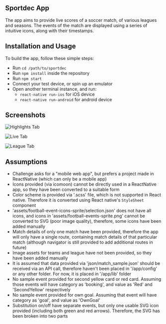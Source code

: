 ## Sportdec App
The app aims to provide live scores of a soccer match, of various leagues and seasons. The events of the match are displayed using a series of intuitive icons, along with their timestamps.

## Installation and Usage
To build the app, follow these simple steps:

* Run `cd /path/to/sportdec`
* Run `npm install` inside the repository
* Run `npm start`
* Connect your test device, or spin up an emulator
* Open another terminal instance, and run:
    * `react-native run-ios` for iOS device
    * `react-native run-android` for android device

## Screenshots
![Highlights Tab](https://ys1sra.dm2302.livefilestore.com/y3m0i40q7B9rSCyA1_LDH6FL8SJYWiDjh4f3M1oDvOK-JVu8bZEFD8Lu97gsK1TZ1x0R-qDKe-_mrJhTGs7wO8PDFRKfVhv9oMlbMyTWQj-ooPzfnO6W-UZlonyMM27GQfoboFa4rqQ8IwIkxCUfK7fcKxxMI-rirm-SHNIu-9QXoY?width=768&height=1280&cropmode=none)

![Live Tab](https://lrmqoq.dm2302.livefilestore.com/y3mnoI-fvqlUTfxaH7Mw0m3OGhfWRI2XL9r38GpPXeS4rnZyPrv5b0qb9SI8_XP51-sqHu2b-LZ16StTBv2otuu7BO6a_VtFbj4siMCTWG8N9-N8cGMyafA5ga2Y9XW_paZMdoPkrCHNDvpYJUsxqMsn2KAVMvwSYWqphFxZYai9zg?width=768&height=1280&cropmode=none)

![League Tab](https://j3jlda.dm2302.livefilestore.com/y3m-JcPTIY61qmJ0lIzqHs8_HBnKpLp7xFb3pyh49I4_MHuAvY559nErzSPD-j0U4HscylctCtbZoSzA3_LKuqPhLwJjYY7KT9uthoOoiw1HP8XSqdYSTgFbigRhhZ_H62w9e95PP3Bl7llwGyxkL_TzQLtmnfGSQfHu7Ni-0aRhn8?width=768&height=1280&cropmode=none)

## Assumptions
* Challenge asks for a "mobile web app", but prefers a project made in ReactNative (which can only be a mobile app)
* Icons provided (via icomoon) cannot be directly used in a ReactNative app, so they have been converted to a suitable form
* Color scheme is provided via '.scss' file, which is not supported in React native. Therefore it is converted using React native's `StyleSheet` component
* 'assets/football-event-icons-sprite/selection.json' does not have all icons, and icons in 'assets/football-events-sprite.png' cannot be converted to SVG (poor image quality), therefore, some icons have been added manually
* Match details of only one match have been provided, therefore the app will only have a single route, containing match details of that particular match (although navigator is still provided to add additional routes in future)
* Image assets for teams and league have not been provided, so they have been added manually
* It is assumed that data provided via 'json/match_sample.json' should be received via an API call, therefore haven't been placed in '/app/config' or any other folder. For now, it is placed in '/app/lib' folder
* No sample event provided for second yellow card or red card. Assuming those events will have category as 'booking', and value as 'Red' and 'SecondYellow' respectively
* No sample event provided for own goal. Assuming that event will have category as 'goal', and value as 'OwnGoal'
* Substitution on/off have separate events, but only one usable SVG icon provided (including both green and red arrows). Therefore, the SVG has been broken into two parts